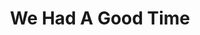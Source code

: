 ---
artist: Bullion
title: 'We Had A Good Time'
apple_link: 'https://music.apple.com/us/album/we-had-a-good-time-ep/1488352539'
link: 'https://www.dropbox.com/s/qq5essfy6jk2bf5/Bullion.zip?dl=1'
content: ""
new_image: ../assets/FFWD/Bullion.jpg
published_date: '2020-03-25T19:59:36.000Z'
---